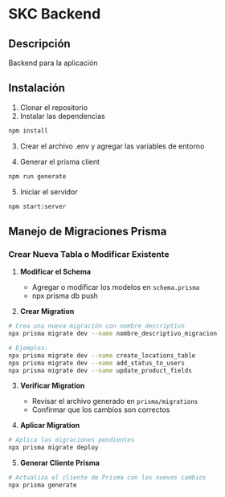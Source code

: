 # SKC Backend

## Descripción

Backend para la aplicación

## Instalación

1. Clonar el repositorio
2. Instalar las dependencias

```bash
npm install
```

3. Crear el archivo .env y agregar las variables de entorno

4. Generar el prisma client

```bash
npm run generate
```

5. Iniciar el servidor

```bash
npm start:server
```

## Manejo de Migraciones Prisma

### Crear Nueva Tabla o Modificar Existente

1. **Modificar el Schema**

   - Agregar o modificar los modelos en `schema.prisma`
   - npx prisma db push

2. **Crear Migration**

```bash
# Crea una nueva migración con nombre descriptivo
npx prisma migrate dev --name nombre_descriptivo_migracion

# Ejemplos:
npx prisma migrate dev --name create_locations_table
npx prisma migrate dev --name add_status_to_users
npx prisma migrate dev --name update_product_fields
```

3. **Verificar Migration**

   - Revisar el archivo generado en `prisma/migrations`
   - Confirmar que los cambios son correctos

4. **Aplicar Migration**

```bash
# Aplica las migraciones pendientes
npx prisma migrate deploy
```

5. **Generar Cliente Prisma**

```bash
# Actualiza el cliente de Prisma con los nuevos cambios
npx prisma generate
```
